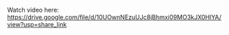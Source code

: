 Watch video here: https://drive.google.com/file/d/10UOwnNEzuUJc8jBhmxi09MO3kJX0HlYA/view?usp=share_link
